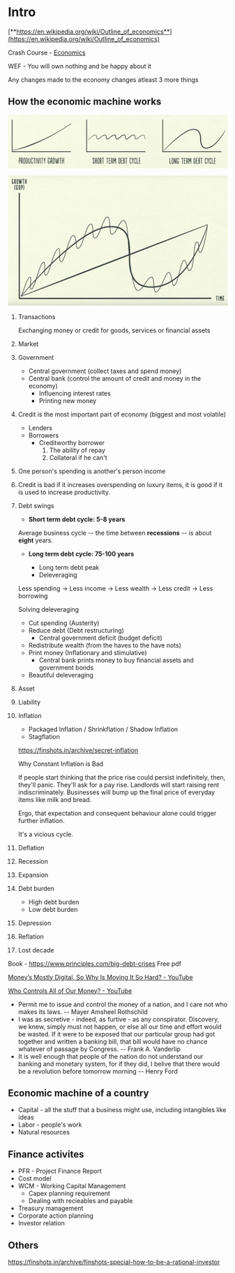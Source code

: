 # Intro

[**https://en.wikipedia.org/wiki/Outline_of_economics**](https://en.wikipedia.org/wiki/Outline_of_economics)

Crash Course - [Economics](https://www.youtube.com/playlist?list=PL8dPuuaLjXtPNZwz5_o_5uirJ8gQXnhEO)

WEF - You will own nothing and be happy about it

Any changes made to the economy changes atleast 3 more things

## How the economic machine works

![image](../media/eco-Intro-image1.jpg)

![image](../media/eco-Intro-image2.jpg)

1. Transactions

    Exchanging money or credit for goods, services or financial assets

2. Market
3. Government

   - Central government (collect taxes and spend money)
   - Central bank (control the amount of credit and money in the economy)
       - Influencing interest rates
       - Printing new money

4. Credit is the most important part of economy (biggest and most volatile)

   - Lenders
   - Borrowers
       - Creditworthy borrower
            1. The ability of repay
            2. Collateral if he can't

5. One person's spending is another's person income

6. Credit is bad if it increases overspending on luxury items, it is good if it is used to increase productivity.

7. Debt swings

   - **Short term debt cycle: 5-8 years**

    Average business cycle -- the time between **recessions** -- is about **eight** years.

   - **Long term debt cycle: 75-100 years**

      - Long term debt peak
      - Deleveraging

    Less spending -> Less income -> Less wealth -> Less credit -> Less borrowing

    Solving deleveraging

      - Cut spending (Austerity)
      - Reduce debt (Debt restructuring)
          - Central government deficit (budget deficit)
      - Redistribute wealth (from the haves to the have nots)
      - Print money (Inflationary and stimulative)
          - Central bank prints money to buy financial assets and government bonds
      - Beautiful deleveraging

8. Asset
9. Liability
10. Inflation
    - Packaged Inflation / Shrinkflation / Shadow Inflation
    - Stagflation

    <https://finshots.in/archive/secret-inflation>

    Why Constant Inflation is Bad

    If people start thinking that the price rise could persist indefinitely, then, they'll panic. They'll ask for a pay rise. Landlords will start raising rent indiscriminately. Businesses will bump up the final price of everyday items like milk and bread.

    Ergo, that expectation and consequent behaviour alone could trigger further inflation.

    It's a vicious cycle.

11. Deflation
12. Recession
13. Expansion
14. Debt burden

    - High debt burden
    - Low debt burden

15. Depression
16. Reflation
17. Lost decade

Book - <https://www.principles.com/big-debt-crises> Free pdf

[Money’s Mostly Digital, So Why Is Moving It So Hard? - YouTube](https://www.youtube.com/watch?v=8xzINLykprA&ab_channel=WendoverProductions)

[Who Controls All of Our Money? - YouTube](https://www.youtube.com/watch?v=mQUhJTxK5mA&ab_channel=ColdFusion)

- Permit me to issue and control the money of a nation, and I care not who makes its laws. -- Mayer Amsheel Rothschild
- I was as secretive - indeed, as furtive - as any conspirator. Discovery, we knew, simply must not happen, or else all our time and effort would be wasted. If it were to be exposed that our particular group had got together and written a banking bill, that bill would have no chance whatever of passage by Congress. -- Frank A. Vanderlip
- It is well enough that people of the nation do not understand our banking and monetary system, for if they did, I belive that there would be a revolution before tomorrow morning -- Henry Ford

## Economic machine of a country

- Capital - all the stuff that a business might use, including intangibles like ideas
- Labor - people's work
- Natural resources

## Finance activites

- PFR - Project Finance Report
- Cost model
- WCM - Working Capital Management
  - Capex planning requirement
  - Dealing with recieables and payable
- Treasury management
- Corporate action planning
- Investor relation

## Others

<https://finshots.in/archive/finshots-special-how-to-be-a-rational-investor>
